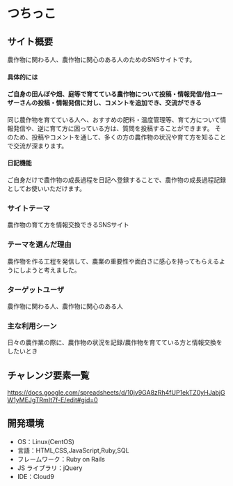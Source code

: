 # つちっこ

## サイト概要

農作物に関わる人、農作物に関心のある人のためのSNSサイトです。

#### 具体的には
#### ご自身の田んぼや畑、庭等で育てている農作物について投稿・情報発信/他ユーザーさんの投稿・情報発信に対し、コメントを追加でき、交流ができる
同じ農作物を育てている人へ、おすすめの肥料・温度管理等、育て方について情報発信や、逆に育て方に困っている方は、質問を投稿することができます。
そのため、投稿やコメントを通して、多くの方の農作物の状況や育て方を知ることで交流が深まります。

#### 日記機能
ご自身だけで農作物の成長過程を日記へ登録することで、農作物の成長過程記録としてお使いいただけます。

### サイトテーマ

農作物の育て方を情報交換できるSNSサイト

### テーマを選んだ理由

農作物を作る工程を発信して、農業の重要性や面白さに感心を持ってもらえるようにしようと考えました。

### ターゲットユーザ

農作物に関わる人、農作物に関心のある人

### 主な利用シーン

日々の農作業の際に、農作物の状況を記録/農作物を育てている方と情報交換をしたいとき


## チャレンジ要素一覧

<https://docs.google.com/spreadsheets/d/10jv9GA8zRh4fUP1ekTZ0yHJabjGW1yMEJgTRmIt7f-E/edit#gid=0>

## 開発環境

- OS：Linux(CentOS)
- 言語：HTML,CSS,JavaScript,Ruby,SQL
- フレームワーク：Ruby on Rails
- JS ライブラリ：jQuery
- IDE：Cloud9
